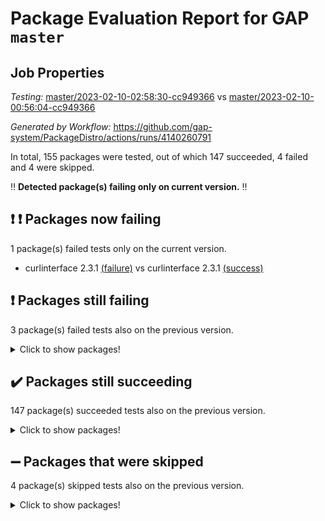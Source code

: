 # Package Evaluation Report for GAP `master`

## Job Properties

*Testing:* [master/2023-02-10-02:58:30-cc949366](https://github.com/gap-system/PackageDistro/blob/data/reports/master/2023-02-10-02:58:30-cc949366) vs [master/2023-02-10-00:56:04-cc949366](https://github.com/gap-system/PackageDistro/blob/data/reports/master/2023-02-10-00:56:04-cc949366)

*Generated by Workflow:* https://github.com/gap-system/PackageDistro/actions/runs/4140260791

In total, 155 packages were tested, out of which 147 succeeded, 4 failed and 4 were skipped.

:bangbang: **Detected package(s) failing only on current version.** :bangbang:

## :exclamation: :exclamation: Packages now failing

1 package(s) failed tests only on the current version.
- curlinterface 2.3.1 [(failure)](https://github.com/gap-system/PackageDistro/actions/runs/4140260791/jobs/7158878729) vs curlinterface 2.3.1 [(success)](https://github.com/gap-system/PackageDistro/actions/runs/4139623905/jobs/7157604604)

## :exclamation: Packages still failing

3 package(s) failed tests also on the previous version.
<details><summary>Click to show packages!</summary>

- hap 1.50 [(failure)](https://github.com/gap-system/PackageDistro/actions/runs/4140260791/jobs/7158881333)
- semigroups 5.2.0 [(failure)](https://github.com/gap-system/PackageDistro/actions/runs/4140260791/jobs/7158885969)
- xmod 2.88 [(failure)](https://github.com/gap-system/PackageDistro/actions/runs/4140260791/jobs/7158888023)
</details>

## :heavy_check_mark: Packages still succeeding

147 package(s) succeeded tests also on the previous version.
<details><summary>Click to show packages!</summary>

- 4ti2interface 2023.01-01 [(success)](https://github.com/gap-system/PackageDistro/actions/runs/4140260791/jobs/7158876700)
- ace 5.6.2 [(success)](https://github.com/gap-system/PackageDistro/actions/runs/4140260791/jobs/7158876810)
- aclib 1.3.2 [(success)](https://github.com/gap-system/PackageDistro/actions/runs/4140260791/jobs/7158876895)
- agt 0.3.1 [(success)](https://github.com/gap-system/PackageDistro/actions/runs/4140260791/jobs/7158877011)
- alnuth 3.2.1 [(success)](https://github.com/gap-system/PackageDistro/actions/runs/4140260791/jobs/7158877105)
- anupq 3.3.0 [(success)](https://github.com/gap-system/PackageDistro/actions/runs/4140260791/jobs/7158877196)
- atlasrep 2.1.6 [(success)](https://github.com/gap-system/PackageDistro/actions/runs/4140260791/jobs/7158877285)
- autodoc 2022.10.20 [(success)](https://github.com/gap-system/PackageDistro/actions/runs/4140260791/jobs/7158877362)
- automata 1.15 [(success)](https://github.com/gap-system/PackageDistro/actions/runs/4140260791/jobs/7158877451)
- automgrp 1.3.2 [(success)](https://github.com/gap-system/PackageDistro/actions/runs/4140260791/jobs/7158877518)
- autpgrp 1.11 [(success)](https://github.com/gap-system/PackageDistro/actions/runs/4140260791/jobs/7158877587)
- cap 2023.02-05 [(success)](https://github.com/gap-system/PackageDistro/actions/runs/4140260791/jobs/7158877651)
- caratinterface 2.3.4 [(success)](https://github.com/gap-system/PackageDistro/actions/runs/4140260791/jobs/7158877719)
- cddinterface 2022.11.01 [(success)](https://github.com/gap-system/PackageDistro/actions/runs/4140260791/jobs/7158877799)
- circle 1.6.5 [(success)](https://github.com/gap-system/PackageDistro/actions/runs/4140260791/jobs/7158877862)
- classicpres 1.22 [(success)](https://github.com/gap-system/PackageDistro/actions/runs/4140260791/jobs/7158877934)
- cohomolo 1.6.11 [(success)](https://github.com/gap-system/PackageDistro/actions/runs/4140260791/jobs/7158878003)
- congruence 1.2.4 [(success)](https://github.com/gap-system/PackageDistro/actions/runs/4140260791/jobs/7158878069)
- corelg 1.56 [(success)](https://github.com/gap-system/PackageDistro/actions/runs/4140260791/jobs/7158878141)
- crime 1.6 [(success)](https://github.com/gap-system/PackageDistro/actions/runs/4140260791/jobs/7158878219)
- crisp 1.4.6 [(success)](https://github.com/gap-system/PackageDistro/actions/runs/4140260791/jobs/7158878319)
- crypting 0.10.4 [(success)](https://github.com/gap-system/PackageDistro/actions/runs/4140260791/jobs/7158878388)
- cryst 4.1.25 [(success)](https://github.com/gap-system/PackageDistro/actions/runs/4140260791/jobs/7158878461)
- crystcat 1.1.10 [(success)](https://github.com/gap-system/PackageDistro/actions/runs/4140260791/jobs/7158878525)
- ctbllib 1.3.4 [(success)](https://github.com/gap-system/PackageDistro/actions/runs/4140260791/jobs/7158878590)
- cubefree 1.19 [(success)](https://github.com/gap-system/PackageDistro/actions/runs/4140260791/jobs/7158878659)
- cvec 2.7.6 [(success)](https://github.com/gap-system/PackageDistro/actions/runs/4140260791/jobs/7158878785)
- datastructures 0.3.0 [(success)](https://github.com/gap-system/PackageDistro/actions/runs/4140260791/jobs/7158878831)
- deepthought 1.0.6 [(success)](https://github.com/gap-system/PackageDistro/actions/runs/4140260791/jobs/7158878883)
- design 1.7 [(success)](https://github.com/gap-system/PackageDistro/actions/runs/4140260791/jobs/7158878948)
- difsets 2.3.1 [(success)](https://github.com/gap-system/PackageDistro/actions/runs/4140260791/jobs/7158879008)
- digraphs 1.6.1 [(success)](https://github.com/gap-system/PackageDistro/actions/runs/4140260791/jobs/7158879079)
- edim 1.3.6 [(success)](https://github.com/gap-system/PackageDistro/actions/runs/4140260791/jobs/7158879149)
- example 4.3.3 [(success)](https://github.com/gap-system/PackageDistro/actions/runs/4140260791/jobs/7158879217)
- examplesforhomalg 2022.11-01 [(success)](https://github.com/gap-system/PackageDistro/actions/runs/4140260791/jobs/7158879305)
- factint 1.6.3 [(success)](https://github.com/gap-system/PackageDistro/actions/runs/4140260791/jobs/7158879381)
- ferret 1.0.9 [(success)](https://github.com/gap-system/PackageDistro/actions/runs/4140260791/jobs/7158879460)
- fga 1.4.0 [(success)](https://github.com/gap-system/PackageDistro/actions/runs/4140260791/jobs/7158879547)
- fining 1.5.5 [(success)](https://github.com/gap-system/PackageDistro/actions/runs/4140260791/jobs/7158879605)
- float 1.0.3 [(success)](https://github.com/gap-system/PackageDistro/actions/runs/4140260791/jobs/7158879687)
- format 1.4.3 [(success)](https://github.com/gap-system/PackageDistro/actions/runs/4140260791/jobs/7158879793)
- forms 1.2.9 [(success)](https://github.com/gap-system/PackageDistro/actions/runs/4140260791/jobs/7158879862)
- fplsa 1.2.6 [(success)](https://github.com/gap-system/PackageDistro/actions/runs/4140260791/jobs/7158879931)
- fr 2.4.12 [(success)](https://github.com/gap-system/PackageDistro/actions/runs/4140260791/jobs/7158879990)
- francy 1.2.5 [(success)](https://github.com/gap-system/PackageDistro/actions/runs/4140260791/jobs/7158880060)
- fwtree 1.3 [(success)](https://github.com/gap-system/PackageDistro/actions/runs/4140260791/jobs/7158880146)
- gapdoc 1.6.6 [(success)](https://github.com/gap-system/PackageDistro/actions/runs/4140260791/jobs/7158880248)
- gauss 2023.01-01 [(success)](https://github.com/gap-system/PackageDistro/actions/runs/4140260791/jobs/7158880315)
- gaussforhomalg 2022.08-03 [(success)](https://github.com/gap-system/PackageDistro/actions/runs/4140260791/jobs/7158880382)
- gbnp 1.0.5 [(success)](https://github.com/gap-system/PackageDistro/actions/runs/4140260791/jobs/7158880448)
- generalizedmorphismsforcap 2023.01-01 [(success)](https://github.com/gap-system/PackageDistro/actions/runs/4140260791/jobs/7158880557)
- genss 1.6.8 [(success)](https://github.com/gap-system/PackageDistro/actions/runs/4140260791/jobs/7158880643)
- gradedmodules 2022.09-02 [(success)](https://github.com/gap-system/PackageDistro/actions/runs/4140260791/jobs/7158880742)
- gradedringforhomalg 2022.11-01 [(success)](https://github.com/gap-system/PackageDistro/actions/runs/4140260791/jobs/7158880845)
- grape 4.9.0 [(success)](https://github.com/gap-system/PackageDistro/actions/runs/4140260791/jobs/7158880913)
- groupoids 1.73 [(success)](https://github.com/gap-system/PackageDistro/actions/runs/4140260791/jobs/7158881002)
- grpconst 2.6.3 [(success)](https://github.com/gap-system/PackageDistro/actions/runs/4140260791/jobs/7158881075)
- guarana 0.96.3 [(success)](https://github.com/gap-system/PackageDistro/actions/runs/4140260791/jobs/7158881161)
- guava 3.18 [(success)](https://github.com/gap-system/PackageDistro/actions/runs/4140260791/jobs/7158881246)
- hapcryst 0.1.15 [(success)](https://github.com/gap-system/PackageDistro/actions/runs/4140260791/jobs/7158881406)
- hecke 1.5.3 [(success)](https://github.com/gap-system/PackageDistro/actions/runs/4140260791/jobs/7158881477)
- help 3.5 [(success)](https://github.com/gap-system/PackageDistro/actions/runs/4140260791/jobs/7158881899)
- homalg 2022.12-02 [(success)](https://github.com/gap-system/PackageDistro/actions/runs/4140260791/jobs/7158881979)
- homalgtocas 2022.11-02 [(success)](https://github.com/gap-system/PackageDistro/actions/runs/4140260791/jobs/7158882058)
- idrel 2.45 [(success)](https://github.com/gap-system/PackageDistro/actions/runs/4140260791/jobs/7158882128)
- images 1.3.1 [(success)](https://github.com/gap-system/PackageDistro/actions/runs/4140260791/jobs/7158882249)
- intpic 0.3.0 [(success)](https://github.com/gap-system/PackageDistro/actions/runs/4140260791/jobs/7158882372)
- io 4.8.1 [(success)](https://github.com/gap-system/PackageDistro/actions/runs/4140260791/jobs/7158882459)
- io_forhomalg 2022.11-01 [(success)](https://github.com/gap-system/PackageDistro/actions/runs/4140260791/jobs/7158882553)
- irredsol 1.4.4 [(success)](https://github.com/gap-system/PackageDistro/actions/runs/4140260791/jobs/7158882623)
- json 2.1.1 [(success)](https://github.com/gap-system/PackageDistro/actions/runs/4140260791/jobs/7158882701)
- jupyterkernel 1.4.1 [(success)](https://github.com/gap-system/PackageDistro/actions/runs/4140260791/jobs/7158882773)
- jupyterviz 1.5.6 [(success)](https://github.com/gap-system/PackageDistro/actions/runs/4140260791/jobs/7158882847)
- kan 1.35 [(success)](https://github.com/gap-system/PackageDistro/actions/runs/4140260791/jobs/7158882910)
- kbmag 1.5.11 [(success)](https://github.com/gap-system/PackageDistro/actions/runs/4140260791/jobs/7158882978)
- laguna 3.9.5 [(success)](https://github.com/gap-system/PackageDistro/actions/runs/4140260791/jobs/7158883056)
- liealgdb 2.2.1 [(success)](https://github.com/gap-system/PackageDistro/actions/runs/4140260791/jobs/7158883141)
- liepring 2.8 [(success)](https://github.com/gap-system/PackageDistro/actions/runs/4140260791/jobs/7158883218)
- liering 2.4.2 [(success)](https://github.com/gap-system/PackageDistro/actions/runs/4140260791/jobs/7158883287)
- linearalgebraforcap 2023.02-02 [(success)](https://github.com/gap-system/PackageDistro/actions/runs/4140260791/jobs/7158883367)
- localizeringforhomalg 2022.11-01 [(success)](https://github.com/gap-system/PackageDistro/actions/runs/4140260791/jobs/7158883428)
- loops 3.4.3 [(success)](https://github.com/gap-system/PackageDistro/actions/runs/4140260791/jobs/7158883502)
- lpres 1.0.3 [(success)](https://github.com/gap-system/PackageDistro/actions/runs/4140260791/jobs/7158883571)
- majoranaalgebras 1.5.1 [(success)](https://github.com/gap-system/PackageDistro/actions/runs/4140260791/jobs/7158883639)
- mapclass 1.4.6 [(success)](https://github.com/gap-system/PackageDistro/actions/runs/4140260791/jobs/7158883704)
- matgrp 0.70 [(success)](https://github.com/gap-system/PackageDistro/actions/runs/4140260791/jobs/7158883760)
- matricesforhomalg 2023.01-01 [(success)](https://github.com/gap-system/PackageDistro/actions/runs/4140260791/jobs/7158883813)
- modisom 2.5.3 [(success)](https://github.com/gap-system/PackageDistro/actions/runs/4140260791/jobs/7158883872)
- modulepresentationsforcap 2022.12-01 [(success)](https://github.com/gap-system/PackageDistro/actions/runs/4140260791/jobs/7158883933)
- modules 2022.11-01 [(success)](https://github.com/gap-system/PackageDistro/actions/runs/4140260791/jobs/7158884000)
- monoidalcategories 2023.02-03 [(success)](https://github.com/gap-system/PackageDistro/actions/runs/4140260791/jobs/7158884067)
- nconvex 2022.09-01 [(success)](https://github.com/gap-system/PackageDistro/actions/runs/4140260791/jobs/7158884126)
- nilmat 1.4.2 [(success)](https://github.com/gap-system/PackageDistro/actions/runs/4140260791/jobs/7158884187)
- nock 1.5 [(success)](https://github.com/gap-system/PackageDistro/actions/runs/4140260791/jobs/7158884261)
- normalizinterface 1.3.5 [(success)](https://github.com/gap-system/PackageDistro/actions/runs/4140260791/jobs/7158884330)
- nq 2.5.9 [(success)](https://github.com/gap-system/PackageDistro/actions/runs/4140260791/jobs/7158884427)
- numericalsgps 1.3.1 [(success)](https://github.com/gap-system/PackageDistro/actions/runs/4140260791/jobs/7158884487)
- openmath 11.5.2 [(success)](https://github.com/gap-system/PackageDistro/actions/runs/4140260791/jobs/7158884558)
- orb 4.9.0 [(success)](https://github.com/gap-system/PackageDistro/actions/runs/4140260791/jobs/7158884618)
- packagemanager 1.4.0 [(success)](https://github.com/gap-system/PackageDistro/actions/runs/4140260791/jobs/7158884677)
- patternclass 2.4.3 [(success)](https://github.com/gap-system/PackageDistro/actions/runs/4140260791/jobs/7158884735)
- permut 2.0.4 [(success)](https://github.com/gap-system/PackageDistro/actions/runs/4140260791/jobs/7158884808)
- polenta 1.3.10 [(success)](https://github.com/gap-system/PackageDistro/actions/runs/4140260791/jobs/7158884869)
- polymaking 0.8.6 [(success)](https://github.com/gap-system/PackageDistro/actions/runs/4140260791/jobs/7158884928)
- primgrp 3.4.3 [(success)](https://github.com/gap-system/PackageDistro/actions/runs/4140260791/jobs/7158884997)
- profiling 2.5.2 [(success)](https://github.com/gap-system/PackageDistro/actions/runs/4140260791/jobs/7158885067)
- qpa 1.34 [(success)](https://github.com/gap-system/PackageDistro/actions/runs/4140260791/jobs/7158885121)
- quagroup 1.8.3 [(success)](https://github.com/gap-system/PackageDistro/actions/runs/4140260791/jobs/7158885176)
- radiroot 2.9 [(success)](https://github.com/gap-system/PackageDistro/actions/runs/4140260791/jobs/7158885242)
- rcwa 4.7.1 [(success)](https://github.com/gap-system/PackageDistro/actions/runs/4140260791/jobs/7158885311)
- rds 1.8 [(success)](https://github.com/gap-system/PackageDistro/actions/runs/4140260791/jobs/7158885362)
- recog 1.4.2 [(success)](https://github.com/gap-system/PackageDistro/actions/runs/4140260791/jobs/7158885415)
- repndecomp 1.3.0 [(success)](https://github.com/gap-system/PackageDistro/actions/runs/4140260791/jobs/7158885488)
- repsn 3.1.0 [(success)](https://github.com/gap-system/PackageDistro/actions/runs/4140260791/jobs/7158885589)
- resclasses 4.7.3 [(success)](https://github.com/gap-system/PackageDistro/actions/runs/4140260791/jobs/7158885666)
- ringsforhomalg 2023.02-01 [(success)](https://github.com/gap-system/PackageDistro/actions/runs/4140260791/jobs/7158885758)
- sco 2022.09-01 [(success)](https://github.com/gap-system/PackageDistro/actions/runs/4140260791/jobs/7158885829)
- scscp 2.4.0 [(success)](https://github.com/gap-system/PackageDistro/actions/runs/4140260791/jobs/7158885914)
- sglppow 2.3 [(success)](https://github.com/gap-system/PackageDistro/actions/runs/4140260791/jobs/7158886032)
- sgpviz 0.999.5 [(success)](https://github.com/gap-system/PackageDistro/actions/runs/4140260791/jobs/7158886108)
- simpcomp 2.1.14 [(success)](https://github.com/gap-system/PackageDistro/actions/runs/4140260791/jobs/7158886178)
- singular 2023.02.09 [(success)](https://github.com/gap-system/PackageDistro/actions/runs/4140260791/jobs/7158886251)
- sl2reps 1.1 [(success)](https://github.com/gap-system/PackageDistro/actions/runs/4140260791/jobs/7158886347)
- sla 1.5.3 [(success)](https://github.com/gap-system/PackageDistro/actions/runs/4140260791/jobs/7158886407)
- smallgrp 1.5.1 [(success)](https://github.com/gap-system/PackageDistro/actions/runs/4140260791/jobs/7158886476)
- smallsemi 0.6.13 [(success)](https://github.com/gap-system/PackageDistro/actions/runs/4140260791/jobs/7158886527)
- sonata 2.9.6 [(success)](https://github.com/gap-system/PackageDistro/actions/runs/4140260791/jobs/7158886593)
- sophus 1.27 [(success)](https://github.com/gap-system/PackageDistro/actions/runs/4140260791/jobs/7158886663)
- spinsym 1.5.2 [(success)](https://github.com/gap-system/PackageDistro/actions/runs/4140260791/jobs/7158886726)
- standardff 0.9.4 [(success)](https://github.com/gap-system/PackageDistro/actions/runs/4140260791/jobs/7158886816)
- symbcompcc 1.3.2 [(success)](https://github.com/gap-system/PackageDistro/actions/runs/4140260791/jobs/7158886889)
- thelma 1.3 [(success)](https://github.com/gap-system/PackageDistro/actions/runs/4140260791/jobs/7158886969)
- tomlib 1.2.9 [(success)](https://github.com/gap-system/PackageDistro/actions/runs/4140260791/jobs/7158887051)
- toolsforhomalg 2023.01-01 [(success)](https://github.com/gap-system/PackageDistro/actions/runs/4140260791/jobs/7158887116)
- toric 1.9.5 [(success)](https://github.com/gap-system/PackageDistro/actions/runs/4140260791/jobs/7158887198)
- toricvarieties 2022.07.13 [(success)](https://github.com/gap-system/PackageDistro/actions/runs/4140260791/jobs/7158887295)
- transgrp 3.6.3 [(success)](https://github.com/gap-system/PackageDistro/actions/runs/4140260791/jobs/7158887399)
- ugaly 4.0.3 [(success)](https://github.com/gap-system/PackageDistro/actions/runs/4140260791/jobs/7158887478)
- unipot 1.5 [(success)](https://github.com/gap-system/PackageDistro/actions/runs/4140260791/jobs/7158887561)
- unitlib 4.1.0 [(success)](https://github.com/gap-system/PackageDistro/actions/runs/4140260791/jobs/7158887629)
- utils 0.82 [(success)](https://github.com/gap-system/PackageDistro/actions/runs/4140260791/jobs/7158887709)
- uuid 0.7 [(success)](https://github.com/gap-system/PackageDistro/actions/runs/4140260791/jobs/7158887786)
- walrus 0.9991 [(success)](https://github.com/gap-system/PackageDistro/actions/runs/4140260791/jobs/7158887879)
- wedderga 4.10.2 [(success)](https://github.com/gap-system/PackageDistro/actions/runs/4140260791/jobs/7158887955)
- xmodalg 1.23 [(success)](https://github.com/gap-system/PackageDistro/actions/runs/4140260791/jobs/7158888099)
- yangbaxter 0.10.2 [(success)](https://github.com/gap-system/PackageDistro/actions/runs/4140260791/jobs/7158888168)
- zeromqinterface 0.14 [(success)](https://github.com/gap-system/PackageDistro/actions/runs/4140260791/jobs/7158888247)
</details>

## :heavy_minus_sign: Packages that were skipped

4 package(s) skipped tests also on the previous version.
<details><summary>Click to show packages!</summary>

- browse 1.8.20 [(skipped)](https://github.com/gap-system/PackageDistro/actions/runs/4140260791/jobs/7158739332)
- itc 1.5.1 [(skipped)](https://github.com/gap-system/PackageDistro/actions/runs/4140260791/jobs/7158739332)
- polycyclic 2.16 [(skipped)](https://github.com/gap-system/PackageDistro/actions/runs/4140260791/jobs/7158739332)
- xgap 4.31 [(skipped)](https://github.com/gap-system/PackageDistro/actions/runs/4140260791/jobs/7158739332)
</details>

